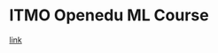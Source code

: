 # ITMO Openedu ML Course

[link](https://apps.openedu.ru/learning/course/course-v1:ITMOUniversity+MLDATAN+spring_2023_ITMO_bac/home)